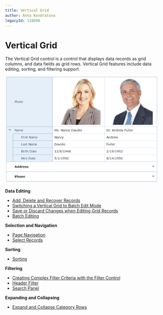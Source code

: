```yaml
---
title: Vertical Grid
author: Anna Kondratova
legacyId: 118090
---
```

# Vertical Grid
The Vertical Grid control is a control that displays data records as grid columns, and data fields as grid rows. Vertical Grid features include data editing, sorting, and filtering support.

![EUD-ASPxVerticalGrid-Overview](../images/img127168.png)

**Data Editing**
* [Add, Delete and Recover Records](vertical-grid/data-editing/add-delete-and-recover-records.md)
* [Switching a Vertical Grid to Batch Edit Mode](vertical-grid/data-editing/switching-a-vertical-grid-to-batch-edit-mode.md)
* [Save or Discard Changes when Editing Grid Records](vertical-grid/data-editing/save-or-discard-changes-when-editing-grid-records.md)
* [Batch Editing](vertical-grid/data-editing/batch-editing.md)

**Selection and Navigation**
* [Page Navigation](vertical-grid/selection-and-navigation/page-navigation.md)
* [Select Records](vertical-grid/selection-and-navigation/select-records.md)

**Sorting**
* [Sorting](vertical-grid/sorting.md)

**Filtering**
* [Creating Complex Filter Criteria with the Filter Control](vertical-grid/filtering/creating-complex-filter-criteria-with-the-filter-control.md)
* [Header Filter](vertical-grid/filtering/header-filter.md)
* [Search Panel](vertical-grid/filtering/search-panel.md)

**Expanding and Collapsing**
* [Expand and Collapse Category Rows](vertical-grid/expand-and-collapse-category-rows.md)